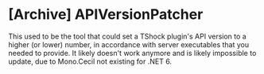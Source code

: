 [Archive] APIVersionPatcher
=================
This used to be the tool that could set a TShock plugin's API version to a higher (or lower) number, in accordance with server executables that you needed to provide. It likely doesn't work anymore and is likely impossible to update, due to Mono.Cecil not existing for .NET 6.
